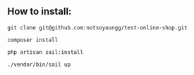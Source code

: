 ## How to install:
```
git clone git@github.com:notsoyoungg/test-online-shop.git
```
```
composer install
```
```
php artisan sail:install
```
```
./vendor/bin/sail up
```
